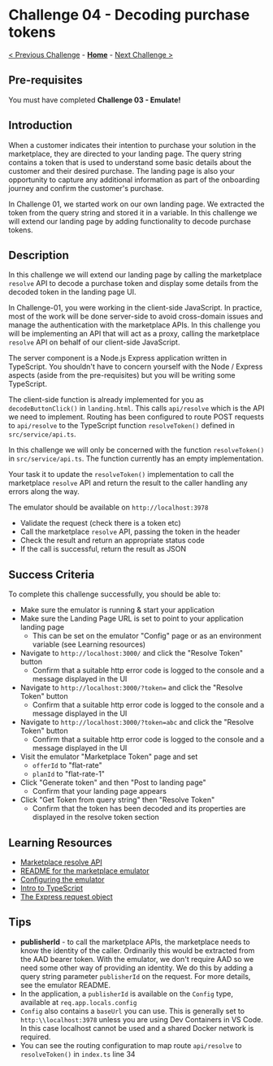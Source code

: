 # Challenge 04 - Decoding purchase tokens

[< Previous Challenge](./Challenge-03.md) - **[Home](../README.md)** - [Next Challenge >](./Challenge-05.md)

## Pre-requisites

You must have completed **Challenge 03 - Emulate!**

## Introduction

When a customer indicates their intention to purchase your solution in the marketplace, they are directed to your
landing page. The query string contains a token that is used to understand some basic details about the customer and
their desired purchase. The landing page is also your opportunity to capture any additional information as part of the
onboarding journey and confirm the customer's purchase.

In Challenge 01, we started work on our own landing page. We extracted the token from the query string and stored it
in a variable. In this challenge we will extend our landing page by adding functionality to decode purchase tokens.

## Description

In this challenge we will extend our landing page by calling the marketplace `resolve` API to decode a purchase token
and display some details from the decoded token in the landing page UI.

In Challenge-01, you were working in the client-side JavaScript. In practice, most of the work will be done server-side
to avoid cross-domain issues and manage the authentication with the marketplace APIs. In this challenge you will be
implementing an API that will act as a proxy, calling the marketplace `resolve` API on behalf of our client-side JavaScript.

The server component is a Node.js Express application written in TypeScript. You shouldn't have to concern yourself with
the Node / Express aspects (aside from the pre-requisites) but you will be writing some TypeScript.

The client-side function is already implemented for you as `decodeButtonClick()` in `landing.html`. This calls
`api/resolve` which is the API we need to implement. Routing has been configured to route POST requests to `api/resolve`
to the TypeScript function `resolveToken()` defined in `src/service/api.ts`.

In this challenge we will only be concerned with the function `resolveToken()` in `src/service/api.ts`. The function
currently has an empty implementation.

Your task it to update the `resolveToken()` implementation to call the marketplace `resolve` API and return the result
to the caller handling any errors along the way.

The emulator should be available on `http://localhost:3978`

- Validate the request (check there is a token etc)
- Call the marketplace `resolve` API, passing the token in the header
- Check the result and return an appropriate status code
- If the call is successful, return the result as JSON

## Success Criteria

To complete this challenge successfully, you should be able to:

- Make sure the emulator is running & start your application
- Make sure the Landing Page URL is set to point to your application landing page
  - This can be set on the emulator "Config" page or as an environment variable (see Learning resources)
- Navigate to `http://localhost:3000/` and click the "Resolve Token" button
  - Confirm that a suitable http error code is logged to the console and a message displayed in the UI
- Navigate to `http://localhost:3000/?token=` and click the "Resolve Token" button
  - Confirm that a suitable http error code is logged to the console and a message displayed in the UI
- Navigate to `http://localhost:3000/?token=abc` and click the "Resolve Token" button
  - Confirm that a suitable http error code is logged to the console and a message displayed in the UI
- Visit the emulator "Marketplace Token" page and set
  - `offerId` to "flat-rate"
  - `planId` to "flat-rate-1"
- Click "Generate token" and then "Post to landing page"
  - Confirm that your landing page appears
- Click "Get Token from query string" then "Resolve Token"
  - Confirm that the token has been decoded and its properties are displayed in the resolve token section

## Learning Resources

- [Marketplace resolve API](https://learn.microsoft.com/azure/marketplace/partner-center-portal/pc-saas-fulfillment-subscription-api#post-httpsmarketplaceapimicrosoftcomapisaassubscriptionsresolveapi-versionapiversion)
- [README for the marketplace emulator](https://github.com/microsoft/Commercial-Marketplace-SaaS-API-Emulator/blob/main/README.md)
- [Configuring the emulator](https://github.com/microsoft/Commercial-Marketplace-SaaS-API-Emulator/blob/main/docs/config.md)
- [Intro to TypeScript](https://www.typescriptlang.org/docs/)
- [The Express request object](http://expressjs.com/en/4x/api.html#req)

## Tips

- **publisherId** - to call the marketplace APIs, the marketplace needs to know the identity of the caller. Ordinarily
this would be extracted from the AAD bearer token. With the emulator, we don't require AAD so we need some other
way of providing an identity. We do this by adding a query string parameter `publisherId` on the request. For more
details, see the emulator README.
- In the application, a `publisherId` is available on the `Config` type, available at `req.app.locals.config`
- `Config` also contains a `baseUrl` you can use. This is generally set to `http:\\localhost:3978` unless you are using
Dev Containers in VS Code. In this case localhost cannot be used and a shared Docker network is required.
- You can see the routing configuration to map route `api/resolve` to `resolveToken()` in `index.ts` line 34

